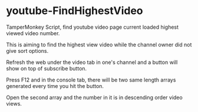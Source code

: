 # youtube-FindHighestVideo
TamperMonkey Script, find youtube video page current loaded highest viewed video number.

This is aiming to find the highest view video while the channel owner did not give sort options.

Refresh the web under the video tab in one's channel and a button will show on top of subscribe button.

Press F12 and in the console tab, there will be two same length arrays generated every time you hit the button.

Open the second array and the number in it is in descending order video views.
